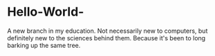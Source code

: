 # Hello-World-
A new branch in my education. Not necessarily new to computers, but definitely new to the sciences behind them.
Because it's been to long barking up the same tree.
